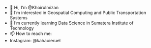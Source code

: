 - 👋 Hi, I’m @Khoirulmizan
- 👀 I’m interested in Geospatial Computing and Public Transportation Systems
- 🌱 I’m currently learning Data Science in Sumatera Institute of Technology
- 📫 How to reach me:
- Instagram: @kahaoieruel

<!---
Khoirulmizan/Khoirulmizan is a ✨ special ✨ repository because its `README.md` (this file) appears on your GitHub profile.
You can click the Preview link to take a look at your changes.
--->
